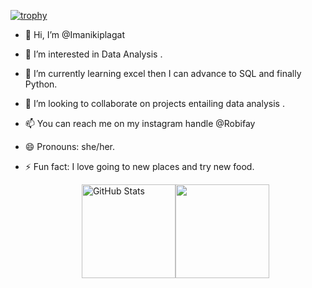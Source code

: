 [![trophy](https://github-profile-trophy.vercel.app/?username=Imanikiplagat&theme=tokyonight)](https://github.com/ryo-ma/github-profile-trophy)


- 👋 Hi, I’m @Imanikiplagat
- 👀 I’m interested in Data Analysis .
- 🌱 I’m currently learning excel then I can advance to SQL and finally Python.
- 💞️ I’m looking to collaborate on projects entailing data analysis .
- 📫 You can reach me on my instagram handle @Robifay
- 😄 Pronouns: she/her.
- ⚡ Fun fact: I love going to new places and try new food.
  
  <div style="display: flex; justify-content: center;">
  <img src="https://github-readme-stats.vercel.app/api?username=Imanikiplagat&show_icons=true&theme=tokyonight" alt="GitHub Stats" height="150"/>    
  <img src="https://github-readme-stats.vercel.app/api/top-langs/?username=Imanikiplagat&layout=compact&theme=tokyonight" height="150"/>

 

<!---
Imanikiplagat/Imanikiplagat is a ✨ special ✨ repository because its `README.md` (this file) appears on your GitHub profile.
You can click the Preview link to take a look at your changes.
--->
